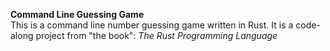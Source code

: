 <b>Command Line Guessing Game</b>
<br>
This is a command line number guessing game written in Rust. It is a code-along project from "the book": <i>The Rust Programming Language</i>